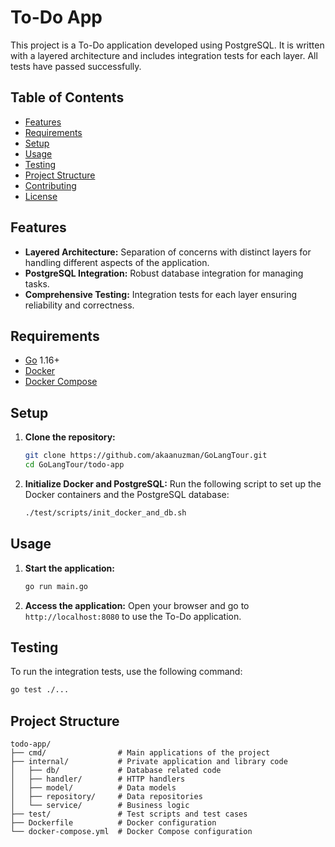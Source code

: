 # To-Do App

This project is a To-Do application developed using PostgreSQL. It is written with a layered architecture and includes integration tests for each layer. All tests have passed successfully.

## Table of Contents
- [Features](#features)
- [Requirements](#requirements)
- [Setup](#setup)
- [Usage](#usage)
- [Testing](#testing)
- [Project Structure](#project-structure)
- [Contributing](#contributing)
- [License](#license)

## Features
- **Layered Architecture:** Separation of concerns with distinct layers for handling different aspects of the application.
- **PostgreSQL Integration:** Robust database integration for managing tasks.
- **Comprehensive Testing:** Integration tests for each layer ensuring reliability and correctness.

## Requirements
- [Go](https://golang.org/) 1.16+
- [Docker](https://www.docker.com/)
- [Docker Compose](https://docs.docker.com/compose/)

## Setup
1. **Clone the repository:**
    ```bash
    git clone https://github.com/akaanuzman/GoLangTour.git
    cd GoLangTour/todo-app
    ```

2. **Initialize Docker and PostgreSQL:**
    Run the following script to set up the Docker containers and the PostgreSQL database:
    ```bash
    ./test/scripts/init_docker_and_db.sh
    ```

## Usage
1. **Start the application:**
    ```bash
    go run main.go
    ```

2. **Access the application:**
    Open your browser and go to `http://localhost:8080` to use the To-Do application.

## Testing
To run the integration tests, use the following command:
```bash
go test ./...
```

## Project Structure
```
todo-app/
├── cmd/                # Main applications of the project
├── internal/           # Private application and library code
│   ├── db/             # Database related code
│   ├── handler/        # HTTP handlers
│   ├── model/          # Data models
│   ├── repository/     # Data repositories
│   └── service/        # Business logic
├── test/               # Test scripts and test cases
├── Dockerfile          # Docker configuration
└── docker-compose.yml  # Docker Compose configuration
```